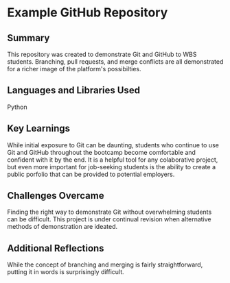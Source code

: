# Example GitHub Repository
## Summary
This repository was created to demonstrate Git and GitHub to WBS students. Branching, pull requests, and merge conflicts are all demonstrated for a richer image of the platform's possibilties.
## Languages and Libraries Used
Python
## Key Learnings
While initial exposure to Git can be daunting, students who continue to use Git and GitHub throughout the bootcamp become comfortable and confident with it by the end. It is a helpful tool for any colaborative project, but even more important for job-seeking students is the ability to create a public porfolio that can be provided to potential employers.
## Challenges Overcame
Finding the right way to demonstrate Git without overwhelming students can be difficult. This project is under continual revision when alternative methods of demonstration are ideated. 
## Additional Reflections
While the concept of branching and merging is fairly straightforward, putting it in words is surprisingly difficult.
